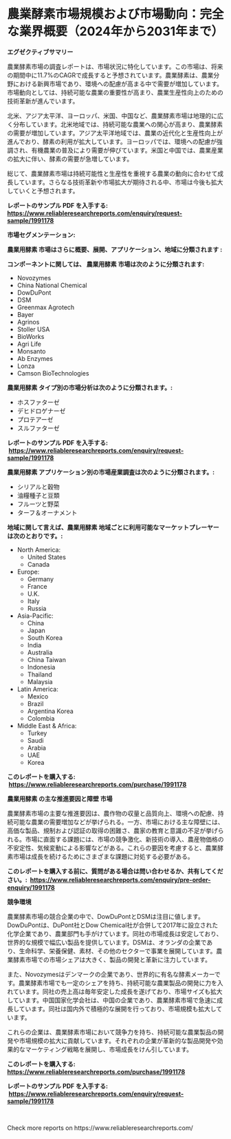 <p><h1>農業酵素市場規模および市場動向：完全な業界概要（2024年から2031年まで）</h1></p><p><strong>エグゼクティブサマリー</strong></p>
<p><p>農業酵素市場の調査レポートは、市場状況に特化しています。この市場は、将来の期間中に11.7%のCAGRで成長すると予想されています。農業酵素は、農業分野における新興市場であり、環境への配慮が高まる中で需要が増加しています。市場動向としては、持続可能な農業の重要性が高まり、農業生産性向上のための技術革新が進んでいます。</p><p>北米、アジア太平洋、ヨーロッパ、米国、中国など、農業酵素市場は地理的に広く分布しています。北米地域では、持続可能な農業への関心が高まり、農業酵素の需要が増加しています。アジア太平洋地域では、農業の近代化と生産性向上が進んでおり、酵素の利用が拡大しています。ヨーロッパでは、環境への配慮が強調され、有機農業の普及により需要が伸びています。米国と中国では、農業産業の拡大に伴い、酵素の需要が急増しています。</p><p>総じて、農業酵素市場は持続可能性と生産性を重視する農業の動向に合わせて成長しています。さらなる技術革新や市場拡大が期待される中、市場は今後も拡大していくと予想されます。</p></p>
<p><strong>レポートのサンプル PDF を入手する: <a href="https://www.reliableresearchreports.com/enquiry/request-sample/1991178">https://www.reliableresearchreports.com/enquiry/request-sample/1991178</a></strong></p>
<p><strong>市場セグメンテーション:</strong></p>
<p><strong> 農業用酵素 市場はさらに概要、展開、アプリケーション、地域に分類されます :</strong></p>
<p><strong>コンポーネントに関しては、 農業用酵素 市場は次のように分類されます: &nbsp;</strong></p>
<p><ul><li>Novozymes</li><li>China National Chemical</li><li>DowDuPont</li><li>DSM</li><li>Greenmax Agrotech</li><li>Bayer</li><li>Agrinos</li><li>Stoller USA</li><li>BioWorks</li><li>Agri Life</li><li>Monsanto</li><li>Ab Enzymes</li><li>Lonza</li><li>Camson BioTechnologies</li></ul></p>
<p><strong> 農業用酵素 タイプ別の市場分析は次のように分類されます。:</strong></p>
<p><ul><li>ホスファターゼ</li><li>デヒドロゲナーゼ</li><li>プロテアーゼ</li><li>スルファターゼ</li></ul></p>
<p><strong>レポートのサンプル PDF を入手する: &nbsp;<a href="https://www.reliableresearchreports.com/enquiry/request-sample/1991178">https://www.reliableresearchreports.com/enquiry/request-sample/1991178</a></strong></p>
<p><strong> 農業用酵素 アプリケーション別の市場産業調査は次のように分類されます。:</strong></p>
<p><ul><li>シリアルと穀物</li><li>油糧種子と豆類</li><li>フルーツと野菜</li><li>ターフ＆オーナメント</li></ul></p>
<p><strong>地域に関して言えば、農業用酵素 地域ごとに利用可能なマーケットプレーヤーは次のとおりです。:</strong></p>
<p><ul>
    <li>
        North America:
        <ul>
            <li>United States</li>
            <li>Canada</li>
        </ul>
    </li>
    <li>
        Europe:
        <ul>
            <li>Germany</li>
            <li>France</li>
            <li>U.K.</li>
            <li>Italy</li>
            <li>Russia</li>
        </ul>
    </li>
    <li>
        Asia-Pacific:
        <ul>
            <li>China</li>
            <li>Japan</li>
            <li>South Korea</li>
            <li>India</li>
            <li>Australia</li>
            <li>China Taiwan</li>
            <li>Indonesia</li>
            <li>Thailand</li>
            <li>Malaysia</li>
        </ul>
    </li>
    <li>
        Latin America:
        <ul>
            <li>Mexico</li>
            <li>Brazil</li>
            <li>Argentina Korea</li>
            <li>Colombia</li>
        </ul>
    </li>
    <li>
        Middle East & Africa:
        <ul>
            <li>Turkey</li>
            <li>Saudi</li>
            <li>Arabia</li>
            <li>UAE</li>
            <li>Korea</li>
        </ul>
    </li>
    </ul></p>
<p><strong>このレポートを購入する: &nbsp;<a href="https://www.reliableresearchreports.com/purchase/1991178">https://www.reliableresearchreports.com/purchase/1991178</a></strong></p>
<p><strong>農業用酵素 の主な推進要因と障壁 市場</strong></p>
<p><p>農業酵素市場の主要な推進要因は、農作物の収量と品質向上、環境への配慮、持続可能な農業の需要増加などが挙げられる。一方、市場における主な障壁には、高価な製品、規制および認証の取得の困難さ、農家の教育と意識の不足が挙げられる。市場に直面する課題には、市場の競争激化、新技術の導入、農産物価格の不安定性、気候変動による影響などがある。これらの要因を考慮すると、農業酵素市場は成長を続けるためにさまざまな課題に対処する必要がある。</p></p>
<p><strong>このレポートを購入する前に、質問がある場合は問い合わせるか、共有してください。:&nbsp; <a href="https://www.reliableresearchreports.com/enquiry/pre-order-enquiry/1991178">https://www.reliableresearchreports.com/enquiry/pre-order-enquiry/1991178</a></strong></p>
<p><strong>競争環境</strong></p>
<p><p>農業酵素市場の競合企業の中で、DowDuPontとDSMは注目に値します。DowDuPontは、DuPont社とDow Chemical社が合併して2017年に設立された化学企業であり、農業部門も手がけています。同社の市場成長は安定しており、世界的な規模で幅広い製品を提供しています。DSMは、オランダの企業であり、生命科学、栄養保健、素材、その他のセクターで事業を展開しています。農業酵素市場での市場シェアは大きく、製品の開発と革新に注力しています。</p><p>また、Novozymesはデンマークの企業であり、世界的に有名な酵素メーカーです。農業酵素市場でも一定のシェアを持ち、持続可能な農業製品の開発に力を入れています。同社の売上高は毎年安定した成長を遂げており、市場サイズも拡大しています。中国国家化学会社は、中国の企業であり、農業酵素市場で急速に成長しています。同社は国内外で積極的な展開を行っており、市場規模も拡大しています。</p><p>これらの企業は、農業酵素市場において競争力を持ち、持続可能な農業製品の開発や市場規模の拡大に貢献しています。それぞれの企業が革新的な製品開発や効果的なマーケティング戦略を展開し、市場成長をけん引しています。</p></p>
<p><strong>このレポートを購入する: &nbsp; <a href="https://www.reliableresearchreports.com/purchase/1991178">https://www.reliableresearchreports.com/purchase/1991178</a></strong></p>
<p><strong>レポートのサンプル PDF を入手する: &nbsp;<a href="https://www.reliableresearchreports.com/enquiry/request-sample/1991178">https://www.reliableresearchreports.com/enquiry/request-sample/1991178</a></strong><strong></strong></p>
<p>&nbsp;</p>
<p>Check more reports on https://www.reliableresearchreports.com/</p>